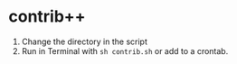  
# contrib++

1. Change the directory in the script
2. Run in Terminal with `sh contrib.sh` or add to a crontab.

 
 
 
